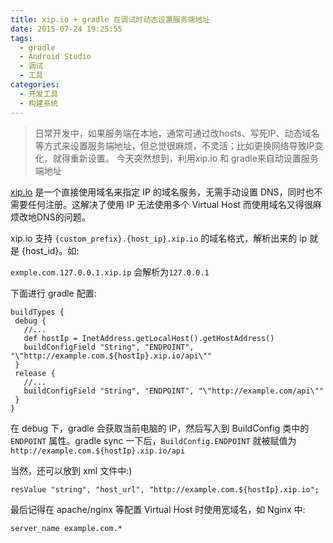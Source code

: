 ```yaml
---
title: xip.io + gradle 在调试时动态设置服务端地址
date: 2015-07-24 19:25:55
tags:
  - gradle
  - Android Studio
  - 调试
  - 工具
categories:
  - 开发工具
  - 构建系统
---
```


> 日常开发中，如果服务端在本地，通常可通过改hosts、写死IP、动态域名等方式来设置服务端地址，但总觉很麻烦，不灵活；比如更换网络导致IP变化，就得重新设置。
> 今天突然想到，利用xip.io 和 gradle来自动设置服务端地址

<!--more-->
 [xip.io](http://xip.io) 是一个直接使用域名来指定 IP 的域名服务，无需手动设置 DNS，同时也不需要任何注册。这解决了使用 IP 无法使用多个 Virtual Host 而使用域名又得很麻烦改地DNS的问题。

 xip.io 支持 `{custom_prefix}.{host_ip}.xip.io` 的域名格式，解析出来的 ip 就是 {host_id}。如:

 `exmple.com.127.0.0.1.xip.ip` 会解析为`127.0.0.1`

 下面进行 gradle 配置:

 ```
 buildTypes {
  debug {
    //...
    def hostIp = InetAddress.getLocalHost().getHostAddress()
    buildConfigField "String", "ENDPOINT", "\"http://example.com.${hostIp}.xip.io/api\""
  }
  release {
	//...
    buildConfigField "String", "ENDPOINT", "\"http://example.com/api\""
  }
}

 ```

 在 debug 下，gradle 会获取当前电脑的 IP，然后写入到 BuildConfig 类中的 `ENDPOINT` 属性。gradle sync 一下后，`BuildConfig.ENDPOINT` 就被赋值为 `http://example.com.${hostIp}.xip.io/api`

 当然，还可以放到 xml 文件中:)

 ```
 resValue "string", "host_url", "http://example.com.${hostIp}.xip.io";
 ```


 最后记得在 apache/nginx 等配置 Virtual Host 时使用宽域名，如 Nginx 中:

 ```
 server_name example.com.*
 ```
